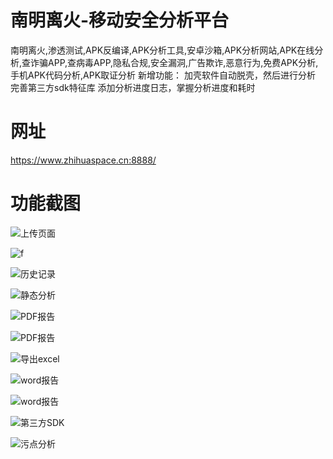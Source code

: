 # 南明离火-移动安全分析平台
南明离火,渗透测试,APK反编译,APK分析工具,安卓沙箱,APK分析网站,APK在线分析,查诈骗APP,查病毒APP,隐私合规,安全漏洞,广告欺诈,恶意行为,免费APK分析,手机APK代码分析,APK取证分析
新增功能：
  加壳软件自动脱壳，然后进行分析
  完善第三方sdk特征库
  添加分析进度日志，掌握分析进度和耗时

# 网址
https://www.zhihuaspace.cn:8888/


# 功能截图

![上传页面](https://raw.githubusercontent.com/ohyeah521/Android_NMLH/main/img/1.jpg)

![f](分析进度日志ttps://raw.githubusercontent.com/ohyeah521/Android_NMLH/main/img/13.jpg)

![历史记录](https://raw.githubusercontent.com/ohyeah521/Android_NMLH/main/img/2.jpg)

![静态分析](https://raw.githubusercontent.com/ohyeah521/Android_NMLH/main/img/3.jpg)

![PDF报告](https://raw.githubusercontent.com/ohyeah521/Android_NMLH/main/img/4.jpg)

![PDF报告](https://raw.githubusercontent.com/ohyeah521/Android_NMLH/main/img/5.jpg)

![导出excel](https://raw.githubusercontent.com/ohyeah521/Android_NMLH/main/img/6.jpg)

![word报告](https://raw.githubusercontent.com/ohyeah521/Android_NMLH/main/img/7.jpg)

![word报告](https://raw.githubusercontent.com/ohyeah521/Android_NMLH/main/img/8.jpg)


![第三方SDK](https://raw.githubusercontent.com/ohyeah521/Android_NMLH/main/img/12.jpg)

![污点分析](https://raw.githubusercontent.com/ohyeah521/Android_NMLH/main/img/11.jpg)



